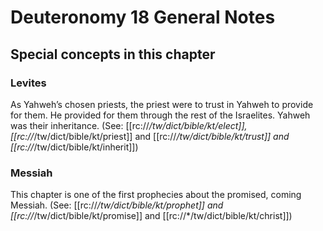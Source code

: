 # Deuteronomy 18 General Notes
## Special concepts in this chapter

### Levites
As Yahweh’s chosen priests, the priest were to trust in Yahweh to provide for them. He provided for them through the rest of the Israelites. Yahweh was their inheritance. (See: [[rc://*/tw/dict/bible/kt/elect]], [[rc://*/tw/dict/bible/kt/priest]] and [[rc://*/tw/dict/bible/kt/trust]] and [[rc://*/tw/dict/bible/kt/inherit]])

### Messiah
This chapter is one of the first prophecies about the promised, coming Messiah. (See: [[rc://*/tw/dict/bible/kt/prophet]] and [[rc://*/tw/dict/bible/kt/promise]] and [[rc://*/tw/dict/bible/kt/christ]])